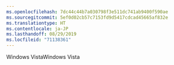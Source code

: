 ```yaml
---
ms.openlocfilehash: 7dc44c44b7a030798f3e511dc741ab9400f590ae
ms.sourcegitcommit: 5ef0d02cb57c7153fd9d5417cdcad45665af832e
ms.translationtype: HT
ms.contentlocale: ja-JP
ms.lasthandoff: 08/29/2019
ms.locfileid: "71138361"
---
```

<span data-ttu-id="80a64-101">Windows Vista</span><span class="sxs-lookup"><span data-stu-id="80a64-101">Windows Vista</span></span>